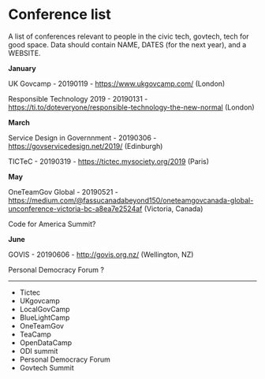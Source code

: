 # Conference list
A list of conferences relevant to people in the civic tech, govtech, tech for good space. Data should contain NAME, DATES (for the next year), and a WEBSITE.

**January**

UK Govcamp - 20190119 - https://www.ukgovcamp.com/ (London)

Responsible Technology 2019 - 20190131 - https://ti.to/doteveryone/responsible-technology-the-new-normal (London)

**March**

Service Design in Governnment - 20190306 - https://govservicedesign.net/2019/ (Edinburgh)

TICTeC - 20190319 - https://tictec.mysociety.org/2019 (Paris)

**May**

OneTeamGov Global - 20190521 - https://medium.com/@fassucanadabeyond150/oneteamgovcanada-global-unconference-victoria-bc-a8ea7e2524af (Victoria, Canada)

Code for America Summit?

**June**

GOVIS - 20190606 - http://govis.org.nz/ (Wellington, NZ)

Personal Democracy Forum ?

----

- Tictec
- UKgovcamp
- LocalGovCamp
- BlueLightCamp
- OneTeamGov
- TeaCamp
- OpenDataCamp
- ODI summit
- Personal Democracy Forum
- Govtech Summit
